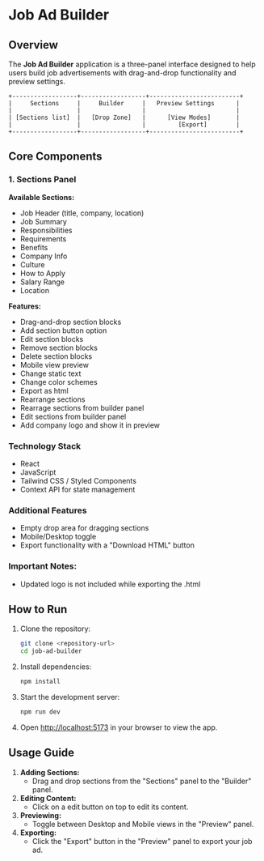 # Job Ad Builder

## Overview

The **Job Ad Builder** application is a three-panel interface designed to help users build job advertisements with drag-and-drop functionality and preview settings.

```
+------------------+------------------+-------------------------+
|     Sections     |     Builder     |   Preview Settings      |
|                  |                 |                         |
| [Sections list]  |   [Drop Zone]   |      [View Modes]       |
|                  |                 |         [Export]        |
+------------------+------------------+-------------------------+
```

## Core Components

### 1. Sections Panel

**Available Sections:**

- Job Header (title, company, location)
- Job Summary
- Responsibilities
- Requirements
- Benefits
- Company Info
- Culture
- How to Apply
- Salary Range
- Location

**Features:**

- Drag-and-drop section blocks
- Add section button option
- Edit section blocks
- Remove section blocks
- Delete section blocks
- Mobile view preview
- Change static text
- Change color schemes
- Export as html
- Rearrange sections
- Rearrage sections from builder panel
- Edit sections from builder panel
- Add company logo and show it in preview

### Technology Stack

- React
- JavaScript
- Tailwind CSS / Styled Components
- Context API for state management

### Additional Features

- Empty drop area for dragging sections
- Mobile/Desktop toggle
- Export functionality with a "Download HTML" button

### Important Notes:

- Updated logo is not included while exporting the .html

## How to Run

1. Clone the repository:
   ```bash
   git clone <repository-url>
   cd job-ad-builder
   ```
2. Install dependencies:
   ```bash
   npm install
   ```
3. Start the development server:
   ```bash
   npm run dev
   ```
4. Open [http://localhost:5173](http://localhost:5173) in your browser to view the app.

## Usage Guide

1. **Adding Sections:**
   - Drag and drop sections from the "Sections" panel to the "Builder" panel.
2. **Editing Content:**
   - Click on a edit button on top to edit its content.
3. **Previewing:**
   - Toggle between Desktop and Mobile views in the "Preview" panel.
4. **Exporting:**
   - Click the "Export" button in the "Preview" panel to export your job ad.
